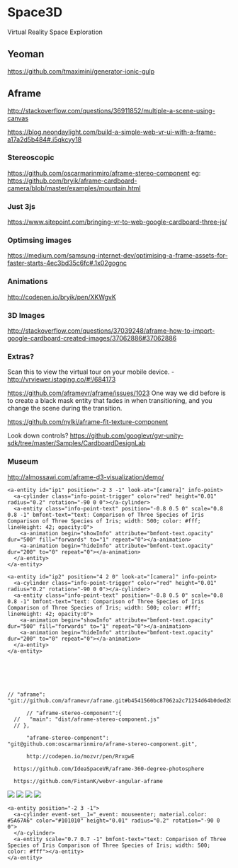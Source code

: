 # Space3D
Virtual Reality Space Exploration


## Yeoman

https://github.com/tmaximini/generator-ionic-gulp

## Aframe

http://stackoverflow.com/questions/36911852/multiple-a-scene-using-canvas

https://blog.neondaylight.com/build-a-simple-web-vr-ui-with-a-frame-a17a2d5b484#.i5qkcyy18

### Stereoscopic

https://github.com/oscarmarinmiro/aframe-stereo-component
eg: https://github.com/bryik/aframe-cardboard-camera/blob/master/examples/mountain.html

### Just 3js

https://www.sitepoint.com/bringing-vr-to-web-google-cardboard-three-js/

### Optimsing images

https://medium.com/samsung-internet-dev/optimising-a-frame-assets-for-faster-starts-4ec3bd35c6fc#.1x02gognc


### Animations

http://codepen.io/bryik/pen/XKWgvK

### 3D Images

http://stackoverflow.com/questions/37039248/aframe-how-to-import-google-cardboard-created-images/37062886#37062886


### Extras?

Scan this to view the virtual tour on your mobile device. - http://vrviewer.istaging.co/#!/684173

https://github.com/aframevr/aframe/issues/1023
One way we did before is to create a black mask entity that fades in when transitioning, and you change the scene during the transition.

https://github.com/nylki/aframe-fit-texture-component

Look down controls?
https://github.com/googlevr/gvr-unity-sdk/tree/master/Samples/CardboardDesignLab


### Museum

http://almossawi.com/aframe-d3-visualization/demo/






    <a-entity id="ip1" position="-2 3 -1" look-at="[camera]" info-point>
      <a-cylinder class="info-point-trigger" color="red" height="0.01" radius="0.2" rotation="-90 0 0"></a-cylinder>        
      <a-entity class="info-point-text" position="-0.8 0.5 0" scale="0.8 0.8 -1" bmfont-text="text: Comparison of Three Species of Iris Comparison of Three Species of Iris; width: 500; color: #fff; lineHeight: 42; opacity:0">
        <a-animation begin="showInfo" attribute="bmfont-text.opacity" dur="500" fill="forwards" to="1" repeat="0"></a-animation>
        <a-animation begin="hideInfo" attribute="bmfont-text.opacity" dur="200" to="0" repeat="0"></a-animation>
      </a-entity>
    </a-entity>    

    <a-entity id="ip2" position="4 2 0" look-at="[camera]" info-point>
      <a-cylinder class="info-point-trigger" color="red" height="0.01" radius="0.2" rotation="-90 0 0"></a-cylinder>        
      <a-entity class="info-point-text" position="-0.8 0.5 0" scale="0.8 0.8 -1" bmfont-text="text: Comparison of Three Species of Iris Comparison of Three Species of Iris; width: 500; color: #fff; lineHeight: 42; opacity:0">
        <a-animation begin="showInfo" attribute="bmfont-text.opacity" dur="500" fill="forwards" to="1" repeat="0"></a-animation>
        <a-animation begin="hideInfo" attribute="bmfont-text.opacity" dur="200" to="0" repeat="0"></a-animation>
      </a-entity>
    </a-entity>    


    



    // "aframe": "git://github.com/aframevr/aframe.git#b4541560bc87062a2c71254d64b0ded2040a934f",

          // "aframe-stereo-component":{
      //   "main": "dist/aframe-stereo-component.js"
      // },

          "aframe-stereo-component": "git@github.com:oscarmarinmiro/aframe-stereo-component.git",

          http://codepen.io/mozvr/pen/RrxgwE


<!--       <a-sky id="sky1" radius="5000" src="#left" stereo="eye:left"></a-sky>
      <a-sky id="sky2" radius="5000" src="#right" stereo="eye:right"></a-sky> -->


      https://github.com/IdeaSpaceVR/aframe-360-degree-photosphere

      https://github.com/FintanK/webvr-angular-aframe         







      
<!-- TODO: Arrows. Static? -->

<a-scene scene-switcher>


<!--   <a-camera position="0 0 0">
      <a-cursor color="black"></a-cursor>
  </a-camera>   -->

<!--   <a-sky class="scene-1" color="red" visible="true"></a-sky>
  <a-sky class="scene-2" color="pink" visible="false"></a-sky> -->

  <!-- <a-sky class="scene-3" radius="5000" src="#scene-3-left" stereo="eye:left" visible="false"></a-sky> -->
  <!-- <a-sky class="scene-3" radius="5000" src="#scene-3-right" stereo="eye:right" visible="false"></a-sky> -->

  <!-- <a-sphere color="yellow" position="0 0 0" radius="1"></a-sphere> -->
  <!-- <a-box color="#6173F4" depth="2" height="400"></a-box> -->

  <a-camera position="0 1.8 3" cursor-visible="false" stereocam="eye:right;"></a-camera>
  
  <a-entity position="-1.5 3 0">
    <a-entity bmfont-text="text: Comparison of Three Species of Iris"></a-entity>
  </a-entity>  
        
<!--   <a-sky color="black" visible="true" rotation="0 0 0">
    <a-box color="#6173F4" opacity="1" depth="2" position="0 1 0"></a-box>
    <a-entity bmfont-text="text: Hello World;" position="0 1 1"></a-entity>      
  </a-sky>
  <a-entity bmfont-texts="text: Hello World;"></a-entity> -->

<!--   <a-sky src="#scene-4" visible="false">
    <a-box color="#6173F4" opacity="1" depth="2" position="0 1 0"></a-box>
  </a-sky>
  <a-sky id="sky1" src="#scene-3" visible="false"></a-sky>
  <a-sky src="#scene-2" visible="false"></a-sky> -->

<!--   <a-sky opacity="0" transparent="true" visible="false">
    <a-sphere stereo="eye:left" radius="5000" segmentsWidth="64" segmentsHeight="64" color="red"></a-sphere>
    <a-sphere stereo="eye:right" radius="5000" segmentsWidth="64" segmentsHeight="64" color="yellow"></a-sphere>
    <a-box color="#6173F4" opacity="1" depth="2" position="0 1 0"></a-box>
  </a-sky> -->

  <!-- <a-camera position="0 0 10" cursor-visible="false"></a-camera>       -->

<!--   <a-sky transparent="true">
TODO: Test if positioned in one it shows in both.
    <a-sphere src="#scene-3-left" stereo="eye:left" radius="5000" segmentsWidth="64" segmentsHeight="64" scale="-1 1 1" rotation="0 -60 0">
    </a-sphere>
    <a-sphere src="#scene-3-right" stereo="eye:right" radius="5000" segmentsWidth="64" segmentsHeight="64" scale="-1 1 1" rotation="0 -60 0"></a-sphere>
  </a-sky> -->

</a-scene> 


  <a-sky src="#scene-1" visible="true"></a-sky>


  <a-sky src="#scene-4" visible="false">
    <a-box color="#6173F4" opacity="1" depth="2" position="0 1 0"></a-box>
  </a-sky>
  <a-sky src="#scene-3" visible="false"></a-sky>
  <a-sky src="#scene-2" visible="false"></a-sky>

<a-scene antialias='true' scene-switcher>




</a-scene>

<!-- Assets -->
  <a-assets>
    <img id="scene-1" src="/images/PANO_20140705_mars1.jpg" preload="auto">
    <img id="scene-2" src="/images/PANO_20150101_stars.jpg" preload="auto">
    <img id="scene-3" src="/images/PANO_Dione_moon_color.jpg" preload="auto">
    <img id="scene-4" src="/images/PANO_Enceladus2_ps.jpg" preload="auto">
  </a-assets>

  <!-- Camera -->
  <a-entity position="0 1.8 3">
    <a-entity camera look-controls wasd-controls mouse-cursor></a-entity>
  </a-entity>

    <a-entity position="-2 3 -1">
      <a-cylinder event-set__1="_event: mouseenter; material.color: #5A67A6" color="#101010" height="0.01" radius="0.2" rotation="-90 0 0">
      </a-cylinder>        
      <a-entity scale="0.7 0.7 -1" bmfont-text="text: Comparison of Three Species of Iris Comparison of Three Species of Iris; width: 500; color: #fff"></a-entity>
    </a-entity>    